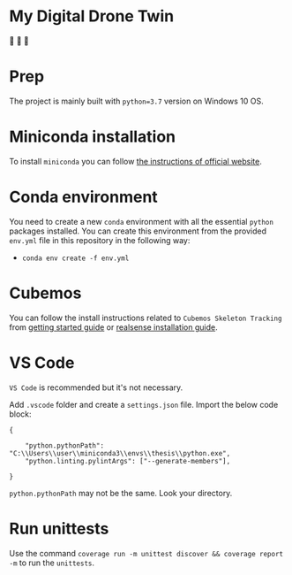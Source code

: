 # My Digital Drone Twin
:walking:   :helicopter:   :running:

# Prep
The project is mainly built with `python=3.7` version on Windows 10 OS.

# Miniconda installation
To install `miniconda` you can follow [the instructions of official website](https://docs.conda.io/en/latest/miniconda.html).

# Conda environment
You need to create a new `conda` environment with all the essential `python` packages installed. You can create this environment from the provided `env.yml` file in this repository in the following way:
- `conda env create -f env.yml`

# Cubemos
You can follow the install instructions related to `Cubemos Skeleton Tracking` from [getting started guide](https://download-skeleton-tracking-sdk.s3.eu-central-1.amazonaws.com/GettingStartedGuide.pdf) or [realsense installation guide](https://dev.intelrealsense.com/docs/skeleton-tracking-sdk-installation-guide).

# VS Code
`VS Code` is recommended but it's not necessary.

Add `.vscode` folder and create a `settings.json` file. Import the below code block:

```
{

    "python.pythonPath": "C:\\Users\\user\\miniconda3\\envs\\thesis\\python.exe",
    "python.linting.pylintArgs": ["--generate-members"],

}
```

`python.pythonPath` may not be the same. Look your directory.

# Run unittests
Use the command `coverage run -m unittest discover && coverage report -m` to run the `unittests`.
